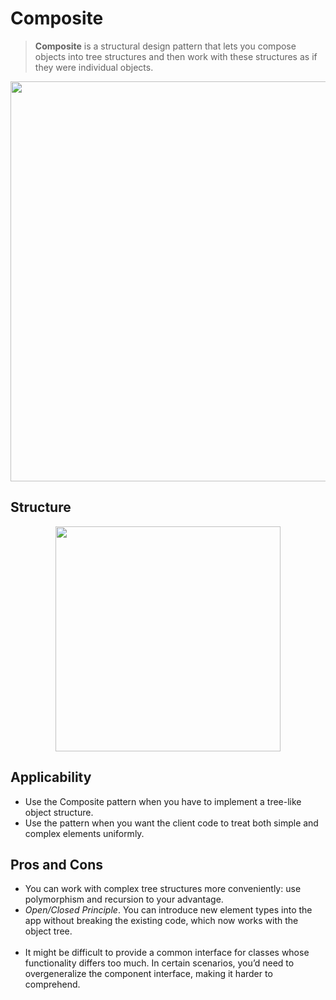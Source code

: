 ﻿# Composite

> **Composite** is a structural design pattern that lets you compose objects into tree structures and then work with these structures as if they were individual objects.

<p align="center">
  <img width="640" src="https://refactoring.guru/images/patterns/content/composite/composite.png" />
</p>

## Structure

<p align="center">
  <img width="360" src="https://refactoring.guru/images/patterns/diagrams/composite/structure-en.png" />
</p>

## Applicability

- Use the Composite pattern when you have to implement a tree-like object structure.
- Use the pattern when you want the client code to treat both simple and complex elements uniformly.

## Pros and Cons
- You can work with complex tree structures more conveniently: use polymorphism and recursion to your advantage.
- *Open/Closed Principle*. You can introduce new element types into the app without breaking the existing code, which now works with the object tree.
<br/><br/>  
- It might be difficult to provide a common interface for classes whose functionality differs too much. In certain scenarios, you’d need to overgeneralize the component interface, making it harder to comprehend.